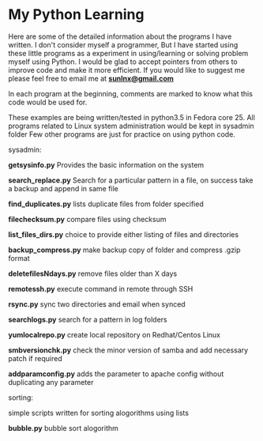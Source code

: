# My Python Learning

Here are some of the detailed information about the programs I have written. I don't consider myself a programmer, But I have started using these little programs as a experiment in using/learning or solving problem myself using Python. I would be glad to accept pointers from others to improve code and make it more efficient. If you would like to suggest me please feel free to email me at **sunlnx@gmail.com**

In each program at the beginning, comments are marked to know what this code would be used for.

These examples are being written/tested in python3.5 in Fedora core 25. All programs related to Linux system administration would be kept in sysadmin folder
Few other programs are just for practice on using python code.

sysadmin:

**getsysinfo.py** Provides the basic information on the system

**search_replace.py** Search for a particular pattern in a file, on success take a backup and append in same file

**find_duplicates.py** lists duplicate files from folder specified

**filechecksum.py** compare files using checksum

**list_files_dirs.py** choice to provide either listing of files and directories

**backup_compress.py** make backup copy of folder and compress .gzip format

**deletefilesNdays.py** remove files older than X days

**remotessh.py** execute command in remote through SSH 

**rsync.py** sync two directories and email when synced

**searchlogs.py** search for a pattern in log folders

**yumlocalrepo.py** create local repository on Redhat/Centos Linux

**smbversionchk.py** check the minor version of samba and add necessary patch if required

**addparamconfig.py** adds the parameter to apache config without duplicating any parameter


sorting:

simple scripts written for sorting alogorithms using lists

**bubble.py** bubble sort alogorithm


